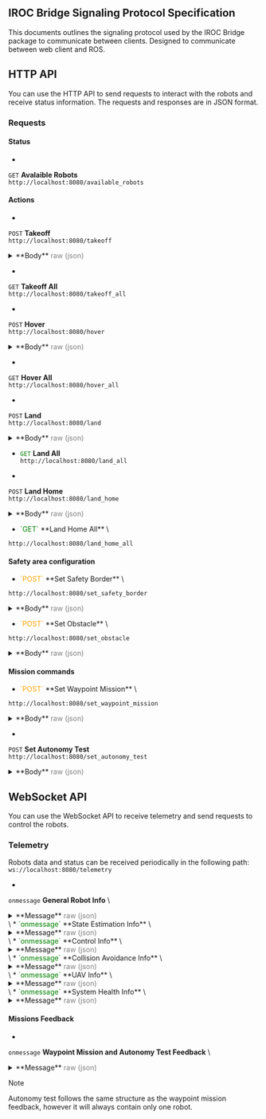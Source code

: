 ## IROC Bridge Signaling Protocol Specification
This documents outlines the signaling protocol used by the IROC Bridge package to communicate between clients.
Designed to communicate between web client and ROS.

## HTTP API

You can use the HTTP API to send requests to interact with the robots and receive status information.
The requests and responses are in JSON format.

### Requests
#### Status
* <span style="color:green"> 
 `GET` 
 </span> 
 **Avalaible Robots** \
`http://localhost:8080/available_robots`

#### Actions
* <span style="color:orange"> 
 `POST` 
 </span> 
 **Takeoff** \
`http://localhost:8080/takeoff`
<details>
  <summary>
  **Body** 
  <span style="color:gray"> raw (json) </span>
  </summary>

  ```json
  {
    "robot_names": [
      "uav1"
    ]
  }
  ```
</details>

* <span style="color:green"> 
 `GET` </span> 
 **Takeoff All** \
`http://localhost:8080/takeoff_all`

* <span style="color:orange"> 
 `POST` </span> 
 **Hover** \
`http://localhost:8080/hover`
<details>
  <summary>
  **Body** 
  <span style="color:gray"> raw (json) </span>
  </summary>

  ```json
  {
    "robot_names": [
      "uav1"
    ]
  }
  ```
</details>

* <span style="color:green"> 
 `GET` </span> 
 **Hover All** \
`http://localhost:8080/hover_all`

* <span style="color:orange"> 
 `POST` 
 </span> 
 **Land** \
`http://localhost:8080/land`
<details>
  <summary>
  **Body** 
  <span style="color:gray"> raw (json) </span>
  </summary>

  ```json
  {
    "robot_names": [
      "uav1"
    ]
  }
  ```
</details>

* <span style="color:green"> `GET` </span> **Land All** \
`http://localhost:8080/land_all`

* <span style="color:orange"> 
 `POST` 
 </span> 
 **Land Home** \
`http://localhost:8080/land_home`
<details>
  <summary>
  **Body** 
  <span style="color:gray"> raw (json) </span>
  </summary>

  ```json
  {
    "robot_names": [
      "uav1"
    ]
  }
  ```
</details>

* <span style="color:green"> 
  `GET` </span> 
  **Land Home All** \
`http://localhost:8080/land_home_all`

#### Safety area configuration

* <span style="color:orange"> 
  `POST` </span> 
  **Set Safety Border** \
`http://localhost:8080/set_safety_border`
<details>
  <summary>
  **Body** 
  <span style="color:gray"> raw (json) </span>
  </summary>

  ```json
  {
      "points": [
          {
              "x": 47.397760,
              "y": 8.545254
          },
          {
              "x": 47.397719,
              "y": 8.545436
          },
          {
              "x": 47.397601,
              "y": 8.545367
          },
          {
              "x": 47.397657,
              "y": 8.545191
          }
      ],
      "height_id": 1,
      "max_z": 347,
      "min_z": 343
  }
  ```
</details>

* <span style="color:orange"> 
  `POST` 
  </span> 
  **Set Obstacle** \
`http://localhost:8080/set_obstacle`
<details>
  <summary>
  **Body** 
  <span style="color:gray"> raw (json) </span>
  </summary>

  ```json
  {
    "points": [
        {
            "x": 47.397760,
            "y": 8.545254
        },
        {
            "x": 47.397719,
            "y": 8.545436
        },
        {
            "x": 47.397601,
            "y": 8.545367
        },
        {
            "x": 47.397657,
            "y": 8.545191
        }
    ],
    "height_id": 1,
    "max_z": 347,
    "min_z": 343
  }
  ```
</details>

#### Mission commands

* <span style="color:orange"> 
  `POST` 
  </span> 
  **Set Waypoint Mission** \
`http://localhost:8080/set_waypoint_mission`
<details>
  <summary>
  **Body** 
  <span style="color:gray"> raw (json) </span>
  </summary>
  ```json
  {
      "mission": [
          {
              "robot_name": "uav1",
              "frame_id": 0,
              "height_id": 0,
              "points": [
                  {
                      "x": 10,
                      "y": 10,
                      "z": 2,
                      "heading": 1
                  },
                  {
                      "x": -10,
                      "y": 10,
                      "z": 2,
                      "heading": 3
                  }
              ],
              "terminal_action": 1
          },
          {
              "robot_name": "uav2",
              "frame_id": 0,
              "height_id": 0,
              "points": [
                  {
                      "x": 20,
                      "y": 5,
                      "z": 3,
                      "heading": 0
                  }
              ],
              "terminal_action": 0
          }
      ]
  }
  ```
</details>

* <span style="color:orange"> 
 `POST` 
 </span> 
 **Set Autonomy Test** \
`http://localhost:8080/set_autonomy_test`
<details>
  <summary>
  **Body** 
  <span style="color:gray"> raw (json) </span>
  </summary>

  ```json
  {
    "robot_name": "uav1",
    "segment_length": 2
  }
  ```
</details>

## WebSocket API

You can use the WebSocket API to receive telemetry and send requests to control the robots. 

### Telemetry

Robots data and status can be received periodically in the following path: \
`ws://localhost:8080/telemetry`

* <span style="color:green"> 
 `onmessage` 
 </span> 
 **General Robot Info** \
<details>
  <summary>
  **Message** <span style="color:gray"> raw (json) </span>
  </summary>

  ```json
  {
    "errors": [],
    "type": "GeneralRobotInfo",
    "ready_to_start": 1,
    "problems_preventing_start": [],
    "battery_state": {
      "wh_drained": -1,
      "percentage": -1,
      "voltage": -1
    },
    "robot_type": 0,
    "robot_name": "uav2"
  }
  ```
</details>
\
* <span style="color:green"> 
  `onmessage` 
  </span> 
  **State Estimation Info** \
<details>
  <summary>
  **Message** <span style="color:gray"> raw (json) </span>
  </summary>
  
  ```json
  {
    "type": "StateEstimationInfo",
    "switchable_estimators": [
      "gps_baro",
      "gps_garmin"
    ],
    "velocity": {
      "angular": {
        "z": 0,
        "y": 0,
        "x": 0
      },
      "linear": {
        "z": 4.6765261112091244e-21,
        "y": 0,
        "x": 0
      }
    },
    "global_pose": {
      "heading": 1.02729905983773,
      "altitude": 340,
      "longitude": 8.545800727209587,
      "latitude": 47.39776586900617
    },
    "local_pose": {
      "z": 0.059999996605801006,
      "heading": 1.02729905983773,
      "y": 2.4504742256806935,
      "x": 15.614331170562465
    },
    "current_estimator": "gps_baro",
    "above_ground_level_height": 0.059999996605801,
    "running_estimators": [
      "gps_baro",
      "gps_garmin"
    ],
    "acceleration": {
      "angular": {
        "z": 0,
        "y": 0,
        "x": 0
      },
      "linear": {
        "z": 1.0095692646347513e-18,
        "y": 0,
        "x": 0
      }
    },
    "estimation_frame": "uav2/gps_garmin_origin",
    "robot_name": "uav2"
  }
  ```
</details>
\  
* <span style="color:green"> 
  `onmessage` 
  </span> 
  **Control Info** \
<details>
  <summary>
  **Message** <span style="color:gray"> raw (json) </span>
  </summary>
  
  ```json
  {
    "type": "ControlInfo",
    "thrust": null,
    "available_trackers": [],
    "active_tracker": "unknown",
    "available_controllers": [],
    "active_controller": "unknown",
    "robot_name": "uav2"
  }
  ```
</details>
\
* <span style="color:green"> 
  `onmessage` 
  </span> 
  **Collision Avoidance  Info** \
<details>
  <summary>
  **Message** <span style="color:gray"> raw (json) </span>
  </summary>
  
  ```json
  {
    "type": "CollisionAvoidanceInfo",
    "other_robots_visible": [
      "uav1"
    ],
    "collision_avoidance_enabled": 1,
    "avoiding_collision": 0,
    "robot_name": "uav2"
  }
  ```
</details>
\
* <span style="color:green">
  `onmessage` 
  </span> 
  **UAV Info** \
<details>
  <summary>
  **Message** <span style="color:gray"> raw (json) </span>
  </summary>
 
  ```json
  {
    "mass_nominal": null,
    "type": "UavInfo",
    "flight_duration": 0,
    "flight_state": "OFFBOARD",
    "offboard": 1,
    "armed": 1,
    "robot_name": "uav2"
  }
  ```
</details>
\
* <span style="color:green">
  `onmessage` </span>
  **System Health Info** \
<details>
  <summary>
  **Message** <span style="color:gray"> raw (json) </span>
  </summary>
 
  ```json
  {
    "free_ram": 22.789223,
    "robot_name": "uav2",
    "cpu_load": 10.102389,
    "mag_strength": null,
    "total_ram": 30.061069,
    "type": "SystemHealthInfo",
    "mag_uncertainty": null,
    "free_hdd": 1393,
    "state_estimation_rate": 20.080807,
    "hw_api_rate": 99.019608,
    "control_manager_rate": 0.990196,
    "gnss_uncertainty": 0,
    "node_cpu_loads": [
      [
        "/uav2/hw_api",
        1.09215
      ],
      [
        "/uav2/constraint_manager",
        1.09215
      ],
      [
        "/uav2/control_manager",
        1.09215
      ],
      [
        "/uav2/estimation_manager",
        0
      ]
    ],
    "available_sensors": [
      {
        "name": "pixhawk",
        "status": "NOT_IMPLEMENTED",
        "ready": 1,
        "rate": -1
      },
      {
        "rate": -1,
        "ready": 1,
        "status": "NOT_IMPLEMENTED",
        "name": "garmin_down"
      }
    ]
  }
  ```

  </details>
  
  
#### Missions Feedback  

* <span style="color:green">
 `onmessage`
 </span>
 **Waypoint Mission and Autonomy Test Feedback** \
<details>
  <summary>
  **Message** <span style="color:gray"> raw (json) </span>
  </summary>
  
  ```json
  {
    "progress": 0.75,
    "mission_state": "IN_PROGRESS",
    "message": "EXECUTING",
    "robots": [
      {
        "robot_name": "uav1",
        "message": "EXECUTING",
        "mission_progress": 0.6,
        "current_goal": 2,
        "distance_to_goal": 15.3,
        "goal_estimated_arrival_time": 30,
        "goal_progress": 0.8,
        "distance_to_finish": 50.2,
        "finish_estimated_arrival_time": 50
      },
      {
        "robot_name": "uav2",
        "message": "EXECUTING",
        "mission_progress": 0.45,
        "current_goal": 1,
        "distance_to_goal": 5.7,
        "goal_estimated_arrival_time": 30,
        "goal_progress": 0.95,
        "distance_to_finish": 75.8,
        "finish_estimated_arrival_time": 50
      }
    ]
  }
  ```
</details>

> [!NOTE]
> Autonomy test follows the same structure as the waypoint mission feedback, however it will always contain only one robot. 


 
